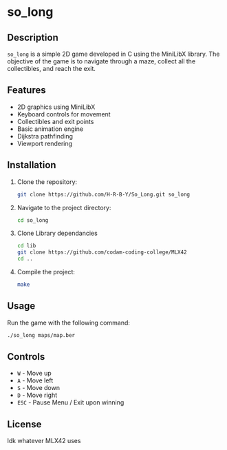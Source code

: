 
# so_long

## Description
`so_long` is a simple 2D game developed in C using the MiniLibX library. The objective of the game is to navigate through a maze, collect all the collectibles, and reach the exit.

## Features
- 2D graphics using MiniLibX
- Keyboard controls for movement
- Collectibles and exit points
- Basic animation engine
- Dijkstra pathfinding
- Viewport rendering

## Installation
1. Clone the repository:
	```sh
	git clone https://github.com/H-R-B-Y/So_Long.git so_long
	```
2. Navigate to the project directory:
	```sh
	cd so_long
	```
3. Clone Library dependancies
	```sh
	cd lib
	git clone https://github.com/codam-coding-college/MLX42
	cd ..
	```
4. Compile the project:
	```sh
	make
	```

## Usage
Run the game with the following command:
```sh
./so_long maps/map.ber
```

## Controls
- `W` - Move up
- `A` - Move left
- `S` - Move down
- `D` - Move right
- `ESC` - Pause Menu / Exit upon winning

## License
Idk whatever MLX42 uses


